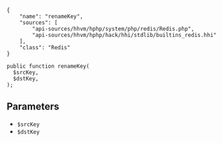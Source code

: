 ``` yamlmeta
{
    "name": "renameKey",
    "sources": [
        "api-sources/hhvm/hphp/system/php/redis/Redis.php",
        "api-sources/hhvm/hphp/hack/hhi/stdlib/builtins_redis.hhi"
    ],
    "class": "Redis"
}
```




``` Hack
public function renameKey(
  $srcKey,
  $dstKey,
);
```




## Parameters




+ ` $srcKey `
+ ` $dstKey `
<!-- HHAPIDOC -->
